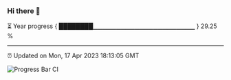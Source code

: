 ### Hi there 👋

⏳ Year progress { ████████▁▁▁▁▁▁▁▁▁▁▁▁▁▁▁▁▁▁▁▁▁▁ } 29.25 %

---

⏰ Updated on Mon, 17 Apr 2023 18:13:05 GMT

![Progress Bar CI](https://github.com/liununu/liununu/workflows/Progress%20Bar%20CI/badge.svg)
